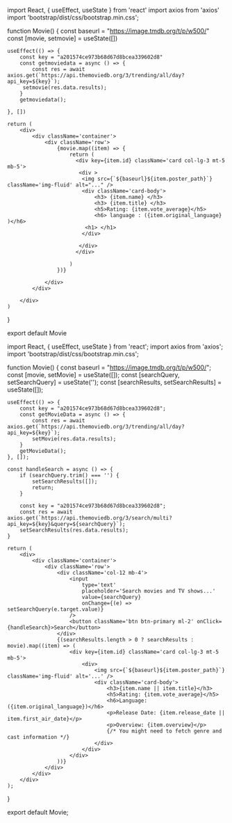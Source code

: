 
import React, { useEffect, useState } from 'react'
import axios from 'axios'
import 'bootstrap/dist/css/bootstrap.min.css';

function Movie() {
    const baseurl = "https://image.tmdb.org/t/p/w500/"
    const [movie, setmovie] = useState([])

    useEffect(() => {
        const key = "a201574ce973b68d67d8bcea339602d8"
        const getmoviedata = async () => {
            const res = await axios.get(`https://api.themoviedb.org/3/trending/all/day?api_key=${key}`);
         setmovie(res.data.results);
        }
        getmoviedata();

    }, [])

    return (
        <div>
            <div className='container'>
                <div className='row'>
                    {movie.map((item) => {
                        return (
                          <div key={item.id} className='card col-lg-3 mt-5 mb-5'>
                           <div >
                            <img src={`${baseurl}${item.poster_path}`} className='img-fluid' alt="..." />
                            <div className='card-body'>
                                <h3> {item.name} </h3>
                                <h3> {item.title} </h3>
                                <h5>Rating: {item.vote_average}</h5>
                                <h6> language : ({item.original_language} )</h6>
                             <h1> </h1>
                            </div>

                           </div>
                          </div>

                        )
                    })}

                </div>
            </div>

        </div>
    )
}

export default Movie













































import React, { useEffect, useState } from 'react';
import axios from 'axios';
import 'bootstrap/dist/css/bootstrap.min.css';

function Movie() {
    const baseurl = "https://image.tmdb.org/t/p/w500/";
    const [movie, setMovie] = useState([]);
    const [searchQuery, setSearchQuery] = useState('');
    const [searchResults, setSearchResults] = useState([]);

    useEffect(() => {
        const key = "a201574ce973b68d67d8bcea339602d8";
        const getMovieData = async () => {
            const res = await axios.get(`https://api.themoviedb.org/3/trending/all/day?api_key=${key}`);
            setMovie(res.data.results);
        }
        getMovieData();
    }, []);

    const handleSearch = async () => {
        if (searchQuery.trim() === '') {
            setSearchResults([]);
            return;
        }

        const key = "a201574ce973b68d67d8bcea339602d8";
        const res = await axios.get(`https://api.themoviedb.org/3/search/multi?api_key=${key}&query=${searchQuery}`);
        setSearchResults(res.data.results);
    }

    return (
        <div>
            <div className='container'>
                <div className='row'>
                    <div className='col-12 mb-4'>
                        <input
                            type='text'
                            placeholder='Search movies and TV shows...'
                            value={searchQuery}
                            onChange={(e) => setSearchQuery(e.target.value)}
                        />
                        <button className='btn btn-primary ml-2' onClick={handleSearch}>Search</button>
                    </div>
                    {(searchResults.length > 0 ? searchResults : movie).map((item) => (
                        <div key={item.id} className='card col-lg-3 mt-5 mb-5'>
                            <div>
                                <img src={`${baseurl}${item.poster_path}`} className='img-fluid' alt='...' />
                                <div className='card-body'>
                                    <h3>{item.name || item.title}</h3>
                                    <h5>Rating: {item.vote_average}</h5>
                                    <h6>Language: ({item.original_language})</h6>
                                    <p>Release Date: {item.release_date || item.first_air_date}</p>
                                    <p>Overview: {item.overview}</p>
                                    {/* You might need to fetch genre and cast information */}
                                </div>
                            </div>
                        </div>
                    ))}
                </div>
            </div>
        </div>
    );
}

export default Movie;
